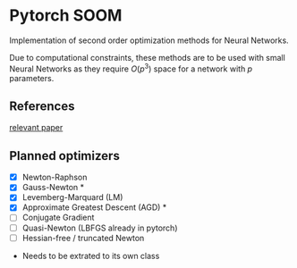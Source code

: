 # Pytorch SOOM

Implementation of second order optimization methods for Neural Networks.

Due to computational constraints, these methods are to be used with small Neural Networks as they require $O(p^3)$ space for a network with $p$ parameters.

## References
[relevant paper](https://iopscience.iop.org/article/10.1088/1757-899X/495/1/012003/pdf)

## Planned optimizers

- [x] Newton-Raphson
- [x] Gauss-Newton *
- [x] Levemberg-Marquard (LM)
- [x] Approximate Greatest Descent (AGD) *
- [ ] Conjugate Gradient
- [ ] Quasi-Newton (LBFGS already in pytorch)
- [ ] Hessian-free / truncated Newton

* Needs to be extrated to its own class
